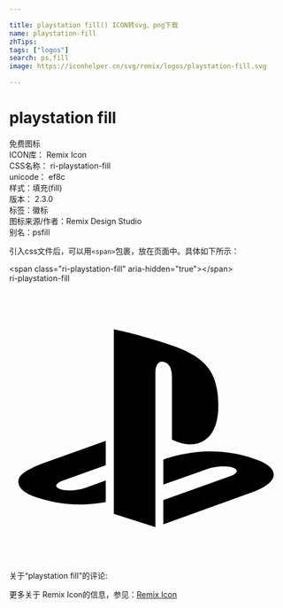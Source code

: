 ```yaml
---

title: playstation fill() ICON转svg、png下载
name: playstation-fill
zhTips: 
tags: ["logos"]
search: ps,fill
image: https://iconhelper.cn/svg/remix/logos/playstation-fill.svg

---
```


# playstation fill  <small style="font-size: 60%;font-weight: 100"></small>


<div class="detail-page">
<p>
<span><span class="badge-success badge">免费图标</span> </span>
<br/>
<span>
ICON库：
<span class="badge-secondary badge">Remix Icon</span> 
</span>
<br/>
<span>
CSS名称：
<span class="badge-secondary badge">ri-playstation-fill</span> 
</span>
<br/>
<span>
unicode：
<span class="badge-secondary badge">ef8c</span> 
<copy-btn content='ef8c' btn-title=""></copy-btn>
<copy-btn :content='String.fromCodePoint(parseInt("ef8c", 16))' btn-title="复制U"></copy-btn>
</span><br/><span>样式：<span class="badge-light badge">填充(fill)</span></span>
<br/>
<span>
版本：
<span class="badge-secondary badge">2.3.0</span> 
</span><br/><span>标签：<span class="badge-light badge"><router-link to="/tags/logos.html">徽标</router-link></span></span>
<br/>
<span>图标来源/作者：<span class="badge-light badge">Remix Design Studio</span></span> 
<br/>
<span>别名：<span class="badge-light badge">ps</span><span class="badge-light badge">fill</span></span><br/>
</p>
</div>
<div class="alert alert-dark">
  <i class="ri-playstation-fill ri-xs"></i>
  <i class="ri-playstation-fill ri-sm"></i>
  <i class="ri-playstation-fill ri-lg"></i>
  <i class="ri-playstation-fill ri-2x"></i>
  <i class="ri-playstation-fill ri-3x"></i>
  <i class="ri-playstation-fill ri-5x"></i>
  <i class="ri-playstation-fill ri-7x"></i>
</div>
<div>
  <p>引入css文件后，可以用<code>&lt;span&gt;</code>包裹，放在页面中。具体如下所示：    
  </p>
  <div class="alert alert-primary" style="font-size: 14px">
    &lt;span class="ri-playstation-fill" aria-hidden="true"&gt;&lt;/span&gt;
    <copy-btn content='<span class="ri-playstation-fill" aria-hidden="true"></span>'></copy-btn>
  </div>
  <div class="alert alert-secondary">
    <i class="ri-playstation-fill"
    style="font-size: 24px"
    aria-hidden="true"></i> ri-playstation-fill
    <copy-btn content="ri-playstation-fill" btn-title="复制图标名称"></copy-btn>
  </div>
</div>
<div id="svg" class="svg-wrap">
<svg xmlns="http://www.w3.org/2000/svg" viewBox="0 0 24 24">
    <g>
        <path fill="none" d="M0 0h24v24H0z"/>
        <path d="M22.584 17.011c-.43.543-1.482.93-1.482.93l-7.833 2.817V18.68l5.764-2.057c.655-.234.755-.566.223-.74-.53-.175-1.491-.125-2.146.111l-3.84 1.354v-2.155l.22-.075s1.11-.394 2.671-.567c1.56-.172 3.472.024 4.972.593 1.69.535 1.88 1.323 1.451 1.866zm-8.57-3.537V8.162c0-.624-.114-1.198-.699-1.36-.447-.144-.725.272-.725.895V21l-3.584-1.139V4c1.524.283 3.744.953 4.937 1.355 3.035 1.043 4.064 2.342 4.064 5.267 0 2.851-1.758 3.932-3.992 2.852zm-11.583 4.99c-1.735-.49-2.024-1.51-1.233-2.097.731-.542 1.974-.95 1.974-.95l5.138-1.83v2.086l-3.697 1.325c-.653.234-.754.566-.223.74.531.175 1.493.125 2.147-.11l1.773-.644v1.865l-.353.06c-1.774.29-3.664.169-5.526-.445z"/>
    </g>
</svg>

</div>
<detail full-name='ri-playstation-fill'></detail>  
<div>
<p>关于“playstation fill”的评论:</p>
</div>
<Vssue title="关于“playstation fill”的评论" ></Vssue>    
<div><p>更多关于  Remix Icon的信息，参见：<a target="_blank" href="https://iconhelper.cn/remix.html">Remix Icon</a>
</p></div>
